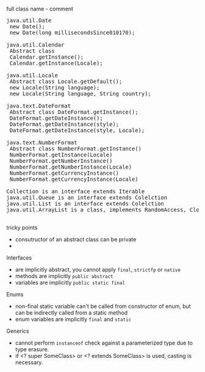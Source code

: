 
full class name - comment

<pre>
java.util.Date
 new Date();
 new Date(long millisecondsSince010170);

java.util.Calendar
 Abstract class
 Calendar.getInstance();
 Calendar.getInstance(Locale);                                                            

java.util.Locale
 Abstract class Locale.getDefault();
 new Locale(String language);
 new Locale(String language, String country);

java.text.DateFormat
 Abstract class DateFormat.getInstance();
 DateFormat.getDateInstance();
 DateFormat.getDateInstance(style);
 DateFormat.getDateInstance(style, Locale);
 
java.text.NumberFormat
 Abstract class NumberFormat.getInstance()
 NumberFormat.getInstance(Locale)
 NumberFormat.getNumberInstance()
 NumberFormat.getNumberInstance(Locale)
 NumberFormat.getCurrencyInstance()
 NumberFormat.getCurrencyInstance(Locale)

Collection<E> is an interface extends Iterable<E>
java.util.Queue<E> is an interface extends Colelction<E>
java.util.List<E> is an interface extends Colelction<E>
java.util.ArrayList<E> is a class, implements RandomAccess, Cloneable, java.io.Serializable

</pre>

tricky points
- consutructor of an abstract class can be private
- 
Interfaces
- are implicitly abstract, you cannot apply `final`, `strictfp` or `native`
- methods are implicitly `public abstract`
- variables are implicitly `public static final`

Enums
- non-final static variable can't be called from constructor of enum, but can be indirectly called from a static method
- enum variables are implicitly `final` and `static`

Generics
- cannot perform `instanceof` check against a parameterized type due to type erasure.
- if <? super SomeClass> or <? extends SomeClass> is used, casting is necessary.
